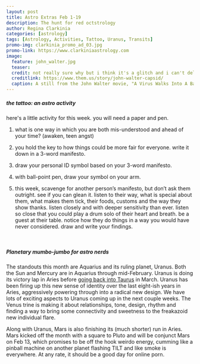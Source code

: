 ```yaml
---
layout: post
title: Astro Extras Feb 1-19
description: The hunt for red octstrology
author: Regina Clarkinia
categories: [astrology]
tags: [Astrology, Activities, Tattoo, Uranus, Transits]
promo-img: clarkinia_promo_ad_03.jpg
promo-link: https://www.clarkiniaastrology.com
image:
  feature: john_walter.jpg
  teaser:
  credit: not really sure why but i think it's a glitch and i can't delete this with the forwd slash or all hell breaks loose so i leave this here ya know/.
  creditlink: https://www.them.us/story/john-walter-capsid/
  caption: A still from the John Walter movie, "A Virus Walks Into A Bar".
---
```

<h5>the tattoo: an astro activity</h5>
here's a little activity for this week. you will need a paper and pen.

1. what is one way in which you are both mis-understood and ahead of your time? (awaken, teen angst)


2. you hold the key to how things could be more fair for everyone. write it down in a 3-word manifesto.


3. draw your personal ID symbol based on your 3-word manifesto.


4. with ball-point pen, draw your symbol on your arm.


5. this week, scavenge for another person’s manifesto, but don’t ask them outright. see if you can glean it. listen to their way, what is special about them, what makes them tick, their foods, customs and the way they show thanks. listen closely and with deeper sensitivity than ever. listen so close that you could play a drum solo of their heart and breath. be a guest at their table. notice how they do things in a way you would have never considered. draw and write your findings.


<br>
<h5>Planetary mumbo-jumbo for astro nerds</h5>
The standouts this month are Aquarius and its ruling planet, Uranus. Both the Sun and Mercury are in Aquarius through mid-February. Uranus is doing its victory lap in Aries before <a href="https://www.queerauntie.com/astrology/uranus-enters-taurus">going back into Taurus</a> in March. Uranus has been firing up this new sense of identity over the last eight-ish years in Aries, aggressively powering through into a radical new design. We have lots of exciting aspects to Uranus coming up in the next couple weeks. The Venus trine is making it about relationships, tone, design, rhythm and finding a way to bring some connectivity and sweetness to the freakazoid new individual flare.

Along with Uranus, Mars is also finishing its (much shorter) run in Aries. Mars kicked off the month with a square to Pluto and will be conjunct Mars on Feb 13, which promises to be off the hook weirdo energy, cumming like a pinball machine on another planet flashing TILT and like smoke is everywhere. At any rate, it should be a good day for online porn.
